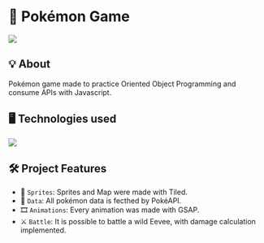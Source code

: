 <h1>👾 Pokémon Game</h1>
<img loading="lazy" src="https://img.shields.io/github/stars/DanielSouza2005?style=social"/>

<h2>💡 About</h2>
<p>Pokémon game made to practice Oriented Object Programming and consume APIs with Javascript.</p>

<h2>🖥️ Technologies used </h2>
<div align="left" dir="auto">
  <a href="https://skillicons.dev" rel="nofollow">
    <img src="https://skillicons.dev/icons?i=html,css,javascript" style="max-width: 100%;">
  </a>
  <br>
</div>

<h2>🛠️ Project Features </h2>

- 👾 `Sprites`: Sprites and Map were made with Tiled.
- 🧩 `Data`: All pokémon data is fecthed by PokéAPI.
- 🎞️ `Animations`: Every animation was made with GSAP.
- ⚔️ `Battle`: It is possible to battle a wild Eevee, with damage calculation implemented.
